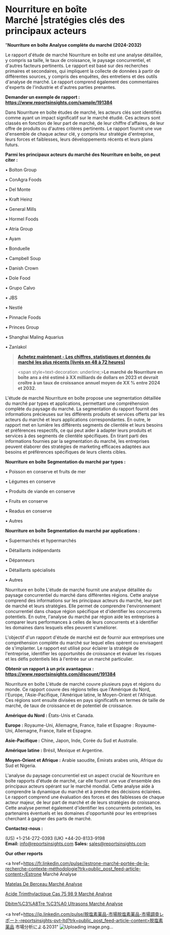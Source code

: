 # Nourriture en boîte Marché |stratégies clés des principaux acteurs

"<strong>Nourriture en boîte Analyse complète du marché (2024-2032)</strong>

Le rapport d'étude de marché Nourriture en boîte est une analyse détaillée, y compris sa taille, le taux de croissance, le paysage concurrentiel, et d'autres facteurs pertinents. Le rapport est basé sur des recherches primaires et secondaires, qui impliquent la collecte de données à partir de différentes sources, y compris des enquêtes, des entretiens et des outils d'analyse de marché. Le rapport comprend également des commentaires d'experts de l'industrie et d'autres parties prenantes.

<strong>Demander un exemple de rapport : </strong><strong><a href=https://www.reportsinsights.com/sample/191384>https://www.reportsinsights.com/sample/191384</a></strong>

Dans Nourriture en boîte études de marché, les acteurs clés sont identifiés comme ayant un impact significatif sur le marché étudié. Ces acteurs sont classés en fonction de leur part de marché, de leur chiffre d'affaires, de leur offre de produits ou d'autres critères pertinents. Le rapport fournit une vue d'ensemble de chaque acteur clé, y compris leur stratégie d'entreprise, leurs forces et faiblesses, leurs développements récents et leurs plans futurs.

<strong>Parmi les principaux acteurs du marché des Nourriture en boîte, on peut citer :</strong>

• Bolton Group

• ConAgra Foods

• Del Monte

• Kraft Heinz

• General Mills

• Hormel Foods

• Atria Group

• Ayam

• Bonduelle

• Campbell Soup

• Danish Crown

• Dole Food

• Grupo Calvo

• JBS

• Nestlé

• Pinnacle Foods

• Princes Group

• Shanghai Maling Aquarius

• Zanlakol

<blockquote><a href=https://reportsinsights.com/buynow/191384><span style=text-decoration: underline;><strong>Achetez maintenant - Les chiffres, statistiques et données du marché les plus récents [livrés en 48 à 72 heures]</strong></span></a></blockquote>
<blockquote>
<div class=group w-full text-gray-800 dark:text-gray-100 border-b border-black/10 dark:border-gray-900/50 bg-gray-50 dark:bg-[#444654]>
<div class=flex p-4 gap-4 text-base md:gap-6 md:max-w-2xl lg:max-w-xl xl:max-w-3xl md:py-6 lg:px-0 m-auto>
<div class=relative flex flex-col w-[calc(100%-50px)] gap-1 md:gap-3 lg:w-[calc(100%-115px)]>
<div class=flex flex-grow flex-col gap-3>
<div class=min-h-[20px] flex flex-col items-start gap-4 whitespace-pre-wrap break-words>
<div class=result-streaming markdown prose w-full break-words dark:prose-invert light>

<span style=text-decoration: underline;><strong>Le marché de Nourriture en boîte ans a été estimé à XX milliards de dollars en 2023 et devrait croître à un taux de croissance annuel moyen de XX % entre 2024 et 2032.</strong></span>

</div>
</div>
</div>
</div>
</div>
</div></blockquote>
L'étude de marché Nourriture en boîte propose une segmentation détaillée du marché par types et applications, permettant une compréhension complète du paysage du marché. La segmentation du rapport fournit des informations précieuses sur les différents produits et services offerts par les acteurs du marché et leurs applications correspondantes. En outre, le rapport met en lumière les différents segments de clientèle et leurs besoins et préférences respectifs, ce qui peut aider à adapter leurs produits et services à des segments de clientèle spécifiques. En tirant parti des informations fournies par la segmentation du marché, les entreprises peuvent élaborer des stratégies de marketing efficaces adaptées aux besoins et préférences spécifiques de leurs clients cibles.

<strong>Nourriture en boîte Segmentation du marché par types :</strong>

• Poisson en conserve et fruits de mer

• Légumes en conserve

• Produits de viande en conserve

• Fruits en conserve

• Readus en conserve

• Autres

<strong>Nourriture en boîte Segmentation du marché par applications :</strong>

• Supermarchés et hypermarchés

• Détaillants indépendants

• Dépanneurs

• Détaillants spécialisés

• Autres

Nourriture en boîte L'étude de marché fournit une analyse détaillée du paysage concurrentiel du marché dans différentes régions. Cette analyse comprend des informations sur les principaux acteurs du marché, leur part de marché et leurs stratégies. Elle permet de comprendre l'environnement concurrentiel dans chaque région spécifique et d'identifier les concurrents potentiels. En outre, l'analyse du marché par région aide les entreprises à comparer leurs performances à celles de leurs concurrents et à identifier les domaines dans lesquels elles peuvent s'améliorer.

L'objectif d'un rapport d'étude de marché est de fournir aux entreprises une compréhension complète du marché sur lequel elles opèrent ou envisagent de s'implanter. Le rapport est utilisé pour éclairer la stratégie de l'entreprise, identifier les opportunités de croissance et évaluer les risques et les défis potentiels liés à l'entrée sur un marché particulier.

<strong>Obtenir un rapport à un prix avantageux : <a href=https://www.reportsinsights.com/discount/191384>https://www.reportsinsights.com/discount/191384</a></strong>

Nourriture en boîte L'étude de marché couvre plusieurs pays et régions du monde. Ce rapport couvre des régions telles que l'Amérique du Nord, l'Europe, l'Asie-Pacifique, l'Amérique latine, le Moyen-Orient et l'Afrique. Ces régions sont ensuite divisées en pays significatifs en termes de taille de marché, de taux de croissance et de potentiel de croissance.

<strong>Amérique du Nord :</strong> États-Unis et Canada.

<strong>Europe :</strong> Royaume-Uni, Allemagne, France, Italie et Espagne : Royaume-Uni, Allemagne, France, Italie et Espagne.

<strong>Asie-Pacifique :</strong> Chine, Japon, Inde, Corée du Sud et Australie.

<strong>Amérique latine :</strong> Brésil, Mexique et Argentine.

<strong>Moyen-Orient et Afrique :</strong> Arabie saoudite, Émirats arabes unis, Afrique du Sud et Nigeria.

L'analyse du paysage concurrentiel est un aspect crucial de Nourriture en boîte rapports d'étude de marché, car elle fournit une vue d'ensemble des principaux acteurs opérant sur le marché mondial. Cette analyse aide à comprendre la dynamique du marché et à prendre des décisions éclairées. Le rapport comprend une évaluation des forces et des faiblesses de chaque acteur majeur, de leur part de marché et de leurs stratégies de croissance. Cette analyse permet également d'identifier les concurrents potentiels, les partenaires éventuels et les domaines d'opportunité pour les entreprises cherchant à gagner des parts de marché.

<strong>Contactez-nous :</strong>

(US) +1-214-272-0393
(UK) +44-20-8133-9198
<strong>Email:</strong> <a>info@reportsinsights.com</a>
<strong>Sales:</strong> <a>sales@reportsinsights.com</a>

<strong>Our other reports</strong>

<a href=https://fr.linkedin.com/pulse//estrone-marché-portée-de-la-recherche-contexte-méthodologie?trk=public_post_feed-article-content>/Estrone Marché Analyse</a>

<a href=https://www.linkedin.com/pulse/matelas-de-berceau-march%C3%A9paysage-comprenant-odggf/>Matelas De Berceau Marché Analyse</a>

<a href=https://www.linkedin.com/pulse/acide-trim%C3%A9thylac%C3%A9tique-cas-75-98-9-march%C3%A9-jy5jf/>Acide Trimthylactique Cas 75 98 9 Marché Analyse</a>

<a href=https://www.linkedin.com/pulse/d%C3%A9bitm%C3%A8tre-%C3%A0-ultrasons-march%C3%A9-%C3%A9valuation-qwiif/>Dbitm%C3%A8Tre %C3%A0 Ultrasons Marché Analyse</a>

<a href=https://jp.linkedin.com/pulse/脱塩素薬品-市場脱塩素薬品-市場調査レポート-reportsinsights-pvt-ltd?trk=public_post_feed-article-content>脱塩素薬品 市場分析による2031</a>"
![Uploading image.png…]()
